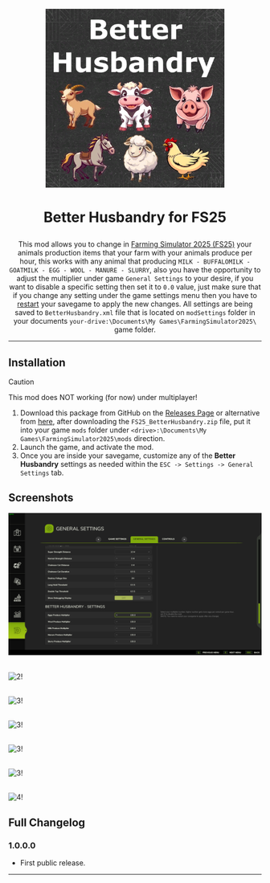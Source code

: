 <p align="center"><img src="/images/logo.png" alt="logo" width="356" height="356"></p>

<h1><p align="center">Better Husbandry for FS25</p></h1>

<p align="center">
This mod allows you to change in <ins>Farming Simulator 2025 (FS25)</ins> your animals production items that your farm with your animals produce per hour, this works with any animal that producing <code>MILK - BUFFALOMILK - GOATMILK - EGG - WOOL - MANURE - SLURRY</code>, also you have the opportunity to adjust the multiplier under game <code>General Settings</code> to your desire, if you want to disable a specific setting then set it to <code>0.0</code> value, just make sure that if you change any setting under the game settings menu then you have to <ins>restart</ins> your savegame to apply the new changes. All settings are being saved to <code>BetterHusbandry.xml</code> file that is located on <code>modSettings</code> folder in your documents <code>your-drive:\Documents\My Games\FarmingSimulator2025\</code> game folder.</p>

-------------------------------------

## Installation

> [!CAUTION]
> This mod does NOT working (for now) under multiplayer!

1. Download this package from GitHub on the [Releases Page](https://github.com/westor7/FS25_BetterHusbandry/releases) or alternative from [here](https://www.kingmods.net/en/profile/westor), after downloading the `FS25_BetterHusbandry.zip` file, put it into your game `mods` folder under `<drive>:\Documents\My Games\FarmingSimulator2025\mods` direction.
2. Launch the game, and activate the mod.
3. Once you are inside your savegame, customize any of the **Better Husbandry** settings as needed within the `ESC -> Settings -> General Settings` tab.

## Screenshots

![1!](/images/1.png)
<br/><br/>

![2!](/images/2.png)
<br/><br/>

![3!](/images/3.png)
<br/><br/>

![3!](/images/4.png)
<br/><br/>

![3!](/images/5.png)
<br/><br/>

![3!](/images/6.png)
<br/><br/>

![4!](/images/7.png)

## Full Changelog

### 1.0.0.0
- First public release.

-------------------------------------
